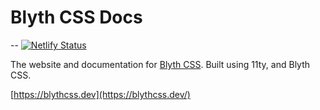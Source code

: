 # Blyth CSS Docs
--
[![Netlify Status](https://api.netlify.com/api/v1/badges/71ef0053-0ef8-4b03-9541-9805af6c8e48/deploy-status)](https://app.netlify.com/sites/blythcss/deploys)

The website and documentation for [Blyth CSS](https://github.com/bly-th/css). Built using 11ty, and Blyth CSS.

[https://blythcss.dev](https://blythcss.dev/)
